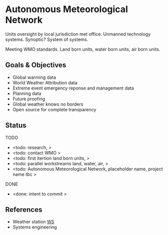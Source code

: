 # Autonomous Meteorological Network

Units oversight by local jurisdiction met office. Unmanned technology systems. Synoptic? System of systems.

Meeting WMO standards. Land born units, water born units, air born units.

## Goals & Objectives

* Global warming data
* World Weather Attribution data
* Extreme event emergency reponse and management data
* Planning data
* Future proofing
* Global weather knows no borders
* Open source for complete transparency

## Status

TODO
* <todo: research, >
* <todo: contact WMO >
* <todo: first itertion land born units, >
* <todo: parallel workstreams land, water, air, >
* <todo: Autonomous Meteorological Network, placeholder name, project name tbc >

DONE
* <done: intent to commit >

## References

* Weather station [WS](https://en.wikipedia.org/wiki/Weather_station)
* Systems engineering
